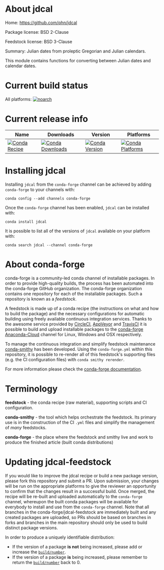 About jdcal
===========

Home: https://github.com/phn/jdcal

Package license: BSD 2-Clause

Feedstock license: BSD 3-Clause

Summary: Julian dates from proleptic Gregorian and Julian calendars.

This module contains functions for converting between Julian dates and calendar dates.


Current build status
====================

All platforms:
[![noarch](https://img.shields.io/circleci/project/github/conda-forge/jdcal-feedstock/master.svg?label=noarch)](https://circleci.com/gh/conda-forge/jdcal-feedstock)

Current release info
====================

| Name | Downloads | Version | Platforms |
| --- | --- | --- | --- |
| [![Conda Recipe](https://img.shields.io/badge/recipe-jdcal-green.svg)](https://anaconda.org/conda-forge/jdcal) | [![Conda Downloads](https://img.shields.io/conda/dn/conda-forge/jdcal.svg)](https://anaconda.org/conda-forge/jdcal) | [![Conda Version](https://img.shields.io/conda/vn/conda-forge/jdcal.svg)](https://anaconda.org/conda-forge/jdcal) | [![Conda Platforms](https://img.shields.io/conda/pn/conda-forge/jdcal.svg)](https://anaconda.org/conda-forge/jdcal) |

Installing jdcal
================

Installing `jdcal` from the `conda-forge` channel can be achieved by adding `conda-forge` to your channels with:

```
conda config --add channels conda-forge
```

Once the `conda-forge` channel has been enabled, `jdcal` can be installed with:

```
conda install jdcal
```

It is possible to list all of the versions of `jdcal` available on your platform with:

```
conda search jdcal --channel conda-forge
```


About conda-forge
=================

conda-forge is a community-led conda channel of installable packages.
In order to provide high-quality builds, the process has been automated into the
conda-forge GitHub organization. The conda-forge organization contains one repository
for each of the installable packages. Such a repository is known as a *feedstock*.

A feedstock is made up of a conda recipe (the instructions on what and how to build
the package) and the necessary configurations for automatic building using freely
available continuous integration services. Thanks to the awesome service provided by
[CircleCI](https://circleci.com/), [AppVeyor](http://www.appveyor.com/)
and [TravisCI](https://travis-ci.org/) it is possible to build and upload installable
packages to the [conda-forge](https://anaconda.org/conda-forge)
[Anaconda-Cloud](http://docs.anaconda.org/) channel for Linux, Windows and OSX respectively.

To manage the continuous integration and simplify feedstock maintenance
[conda-smithy](http://github.com/conda-forge/conda-smithy) has been developed.
Using the ``conda-forge.yml`` within this repository, it is possible to re-render all of
this feedstock's supporting files (e.g. the CI configuration files) with ``conda smithy rerender``.

For more information please check the [conda-forge documentation](https://conda-forge.org/docs/).

Terminology
===========

**feedstock** - the conda recipe (raw material), supporting scripts and CI configuration.

**conda-smithy** - the tool which helps orchestrate the feedstock.
                   Its primary use is in the construction of the CI ``.yml`` files
                   and simplify the management of *many* feedstocks.

**conda-forge** - the place where the feedstock and smithy live and work to
                  produce the finished article (built conda distributions)


Updating jdcal-feedstock
========================

If you would like to improve the jdcal recipe or build a new
package version, please fork this repository and submit a PR. Upon submission,
your changes will be run on the appropriate platforms to give the reviewer an
opportunity to confirm that the changes result in a successful build. Once
merged, the recipe will be re-built and uploaded automatically to the
`conda-forge` channel, whereupon the built conda packages will be available for
everybody to install and use from the `conda-forge` channel.
Note that all branches in the conda-forge/jdcal-feedstock are
immediately built and any created packages are uploaded, so PRs should be based
on branches in forks and branches in the main repository should only be used to
build distinct package versions.

In order to produce a uniquely identifiable distribution:
 * If the version of a package **is not** being increased, please add or increase
   the [``build/number``](http://conda.pydata.org/docs/building/meta-yaml.html#build-number-and-string).
 * If the version of a package **is** being increased, please remember to return
   the [``build/number``](http://conda.pydata.org/docs/building/meta-yaml.html#build-number-and-string)
   back to 0.